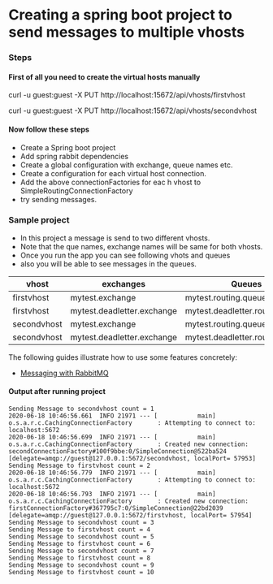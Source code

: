 # Creating a spring boot project to send messages to multiple vhosts

### Steps
#### First of all you need to create the virtual hosts manually
curl -u guest:guest -X PUT http://localhost:15672/api/vhosts/firstvhost

curl -u guest:guest -X PUT http://localhost:15672/api/vhosts/secondvhost

#### Now follow these steps
* Create a Spring boot project
* Add spring rabbit dependencies
* Create a global configuration with exchange, queue names etc.
* Create a configuration for each virtual host connection.
* Add the above connectionFactories for eac h vhost to SimpleRoutingConnectionFactory
* try sending messages.


### Sample project

* In this project a message is send to two different vhosts.
* Note that the que names, exchange names will be same for both vhosts.
* Once you run the app you can see following vhots and queues
* also you will be able to see messages in the queues.


| vhost         |   exchanges   |  Queues | Routig key |
| ------------- | ------------- | -------------| -------------|
| firstvhost  | mytest.exchange  |mytest.routing.queue|mytest.routing.key|
| firstvhost | mytest.deadletter.exchange  | mytest.deadletter.routing.queue|mytest.deadletter.routing.key|
| secondvhost  | mytest.exchange  |mytest.routing.queue|mytest.routing.key|
| secondvhost | mytest.deadletter.exchange | mytest.deadletter.routing.queue|	mytest.deadletter.routing.key|


The following guides illustrate how to use some features concretely:

* [Messaging with RabbitMQ](https://spring.io/guides/gs/messaging-rabbitmq/)

#### Output after running project
```
Sending Message to secondvhost count = 1
2020-06-18 10:46:56.661  INFO 21971 --- [           main] o.s.a.r.c.CachingConnectionFactory       : Attempting to connect to: localhost:5672
2020-06-18 10:46:56.699  INFO 21971 --- [           main] o.s.a.r.c.CachingConnectionFactory       : Created new connection: secondConnectionFactory#100f9bbe:0/SimpleConnection@522ba524 [delegate=amqp://guest@127.0.0.1:5672/secondvhost, localPort= 57953]
Sending Message to firstvhost count = 2
2020-06-18 10:46:56.779  INFO 21971 --- [           main] o.s.a.r.c.CachingConnectionFactory       : Attempting to connect to: localhost:5672
2020-06-18 10:46:56.793  INFO 21971 --- [           main] o.s.a.r.c.CachingConnectionFactory       : Created new connection: firstConnectionFactory#367795c7:0/SimpleConnection@22bd2039 [delegate=amqp://guest@127.0.0.1:5672/firstvhost, localPort= 57954]
Sending Message to secondvhost count = 3
Sending Message to firstvhost count = 4
Sending Message to secondvhost count = 5
Sending Message to firstvhost count = 6
Sending Message to secondvhost count = 7
Sending Message to firstvhost count = 8
Sending Message to secondvhost count = 9
Sending Message to firstvhost count = 10
```

